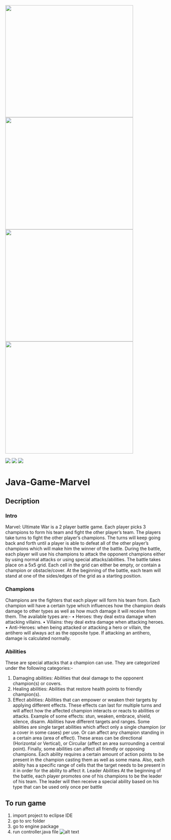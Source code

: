 
<p float="left">
  <img src="https://github.com/abdelrahman32002/Java-Game-Marvel/blob/main/images/143846.png?raw=true" width="400" height="350" />
 <img src="https://github.com/abdelrahman32002/Java-Game-Marvel/blob/main/images/2.png?raw=true" width="400" height="350" />
  <img src="https://github.com/abdelrahman32002/Java-Game-Marvel/blob/main/images/3.png?raw=true" width="400" height="350" />
 <img src="https://github.com/abdelrahman32002/Java-Game-Marvel/blob/main/images/9.png?raw=true" width="400" height="350" />
</p>





![](https://github.com/abdelrahman32002/Java-Game-Marvel/edit/main/images/2.png)
![](https://github.com/abdelrahman32002/Java-Game-Marvel/edit/main/packages/images/3.png)
![](https://github.com/abdelrahman32002/Java-Game-Marvel/edit/main/images/9.png)

# Java-Game-Marvel

## Decription
 ### Intro
Marvel: Ultimate War is a 2 player battle game. Each player picks 3 champions to form his team
and fight the other player’s team. The players take turns to fight the other player’s champions.
The turns will keep going back and forth until a player is able to defeat all of the other player’s
champions which will make him the winner of the battle.
During the battle, each player will use his champions to attack the opponent champions either
by using normal attacks or using special attacks/abilities. The battle takes place on a 5x5 grid.
Each cell in the grid can either be empty, or contain a champion or obstacle/cover. At the
beginning of the battle, each team will stand at one of the sides/edges of the grid as a starting
position.

 ### Champions
Champions are the fighters that each player will form his team from. Each champion will have
a certain type which influences how the champion deals damage to other types as well as how
much damage it will receive from them. The available types are:-
• Heroes: they deal extra damage when attacking villains.
• Villains: they deal extra damage when attacking heroes.
• Anti-Heroes: when being attacked or attacking a hero or villain, the antihero will always
act as the opposite type. If attacking an antihero, damage is calculated normally.

 ### Abilities
These are special attacks that a champion can use. They are categorized under the following
categories:-
1. Damaging abilities: Abilities that deal damage to the opponent champion(s) or covers.
2. Healing abilities: Abilities that restore health points to friendly champion(s).
3. Effect abilities: Abilities that can empower or weaken their targets by applying different
effects. These effects can last for multiple turns and will affect how the affected champion
interacts or reacts to abilities or attacks.
Example of some effects: stun, weaken, embrace, shield, silence, disarm.
Abilities have different targets and ranges. Some abilities are single target abilities which
affect only a single champion (or a cover in some cases) per use. Or can affect any champion
standing in a certain area (area of effect). These areas can be directional (Horizontal or
Vertical), or Circuilar (affect an area surrounding a central point). Finally, some abilities
can affect all friendly or opposing champions.
Each ability requires a certain amount of action points to be present in the champion
casting them as well as some mana. Also, each ability has a specific range of cells that
the target needs to be present in it in order for the ability to affect it.
Leader Abilities
At the beginning of the battle, each player promotes one of his champions to be the leader of
his team. The leader will then receive a special ability based on his type that can be used only
once per battle
## To run game
  1. import project to eclipse IDE
  2. go to src folder
  3. go to engine package
  4. run controller.java file
![alt text](http://url/to/img.png)
